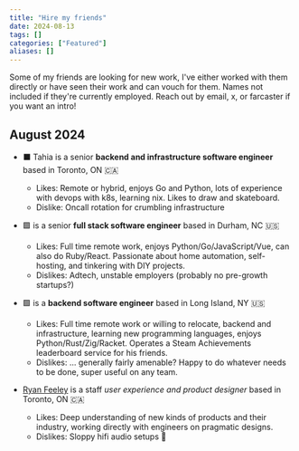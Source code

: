 ```yaml
---
title: "Hire my friends"
date: 2024-08-13
tags: []
categories: ["Featured"]
aliases: []
---
```


Some of my friends are looking for new work, I've either worked with them directly or have seen their work and can vouch for them. Names not included if they're currently employed. Reach out by email, x, or farcaster if you want an intro!

## August 2024

- ⬛ Tahia is a senior **backend and infrastructure software engineer** based in Toronto, ON 🇨🇦
    - Likes: Remote or hybrid, enjoys Go and Python, lots of experience with devops with k8s, learning nix. Likes to draw and skateboard.
    - Dislike: Oncall rotation for crumbling infrastructure

- 🟪 is a senior **full stack software engineer** based in Durham, NC 🇺🇸
    - Likes: Full time remote work, enjoys Python/Go/JavaScript/Vue, can also do Ruby/React. Passionate about home automation, self-hosting, and tinkering with DIY projects.
    - Dislikes: Adtech, unstable employers (probably no pre-growth startups?)

- 🟩 is a **backend software engineer** based in Long Island, NY 🇺🇸
    - Likes: Full time remote work or willing to relocate, backend and infrastructure, learning new programming languages, enjoys Python/Rust/Zig/Racket. Operates a Steam Achievements leaderboard service for his friends. 
    - Dislikes: ... generally fairly amenable? Happy to do whatever needs to be done, super useful on any team.

- [Ryan Feeley](https://ryanfeeley.com/) is a staff *user experience and product designer* based in Toronto, ON 🇨🇦
    - Likes: Deep understanding of new kinds of products and their industry, working directly with engineers on pragmatic designs.
    - Dislikes: Sloppy hifi audio setups 🤪
